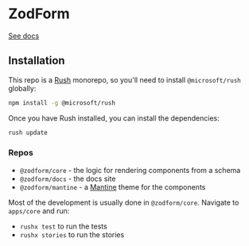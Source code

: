 # ZodForm

[See docs](https://zodform.vercel.app/)

## Installation

This repo is a [Rush](https://rushjs.io/) monorepo, so you'll need to install `@microsoft/rush` globally:

```bash
npm install -g @microsoft/rush
```

Once you have Rush installed, you can install the dependencies:

```bash
rush update
```

### Repos

- `@zodform/core` - the logic for rendering components from a schema
- `@zodform/docs` - the docs site
- `@zodform/mantine` - a [Mantine](https://mantine.dev/) theme for the components

Most of the development is usually done in `@zodform/core`.
Navigate to `apps/core` and run:
- `rushx test` to run the tests
- `rushx stories` to run the stories
